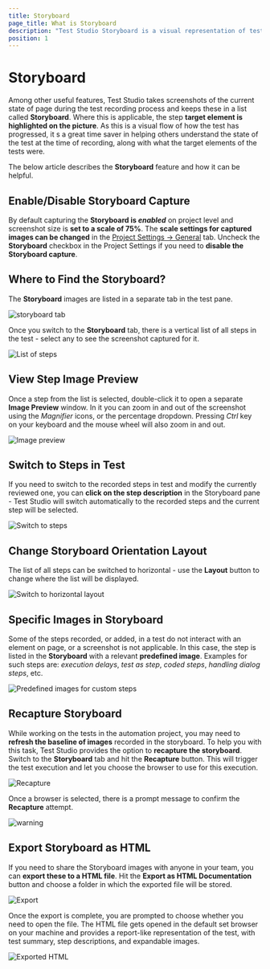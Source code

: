 ```yaml
---
title: Storyboard
page_title: What is Storyboard
description: "Test Studio Storyboard is a visual representation of test steps. Test Studio automatically takes screenshots during recording"
position: 1
---
```

# Storyboard

Among other useful features, Test Studio takes screenshots of the current state of page during the test recording process and keeps these in a list called __Storyboard__. Where this is applicable, the step __target element is highlighted on the picture__. As this is a visual flow of how the test has progressed, it s a great time saver in helping others understand the state of the test at the time of recording, along with what the target elements of the tests were.

The below article describes the __Storyboard__ feature and how it can be helpful.

## Enable/Disable Storyboard Capture

By default capturing the __Storyboard is _enabled___ on project level and screenshot size is __set to a scale of 75%__. The __scale settings for captured images can be changed__ in the <a href="/features/project-settings/general" target="_blank">Project Settings -> General</a> tab. Uncheck the __Storyboard__ checkbox in the Project Settings if you need to __disable the Storyboard capture__.

## Where to Find the Storyboard?

The __Storyboard__ images are listed in a separate tab in the test pane.

![storyboard tab][1]

Once you switch to the __Storyboard__ tab, there is a vertical list of all steps in the test - select any to see the screenshot captured for it.

![List of steps][2]

## View Step Image Preview

Once a step from the list is selected, double-click it to open a separate __Image Preview__ window. In it you can zoom in and out of the screenshot using the _Magnifier_ icons, or the percentage dropdown. Pressing _Ctrl_ key on your keyboard and the mouse wheel will also zoom in and out.

![Image preview][3]

## Switch to Steps in Test

If you need to switch to the recorded steps in test and modify the currently reviewed one, you can __click on the step description__ in the Storyboard pane - Test Studio will switch automatically to the recorded steps and the current step will be selected.

![Switch to steps][4]

## Change Storyboard Orientation Layout

The list of all steps can be switched to horizontal - use the __Layout__ button to change where the list will be displayed.

![Switch to horizontal layout][5]

## Specific Images in Storyboard

Some of the steps recorded, or added, in a test do not interact with an element on page, or a screenshot is not applicable. In this case, the step is listed in the __Storyboard__ with a relevant __predefined image__. Examples for such steps are: _execution delays_, _test as step_, _coded steps_, _handling dialog steps_, etc.

![Predefined images for custom steps][6]

## Recapture Storyboard

While working on the tests in the automation project, you may need to __refresh the baseline of images__ recorded in the storyboard. To help you with this task, Test Studio provides the option to __recapture the storyboard__. Switch to the __Storyboard__ tab and hit the __Recapture__ button. This will trigger the test execution and let you choose the browser to use for this execution.

![Recapture][7]

Once a browser is selected, there is a prompt message to confirm the __Recapture__ attempt.

![warning][8]

## Export Storyboard as HTML

If you need to share the Storyboard images with anyone in your team, you can __export these to a HTML file__. Hit the **Export as HTML Documentation** button and choose a folder in which the exported file will be stored.

![Export][9]

Once the export is complete, you are prompted to choose whether you need to open the file. The HTML file gets opened in the default set browser on your machine and provides a report-like representation of the test, with test summary, step descriptions, and expandable images.

![Exported HTML][10]

[1]: /img/features/test-maintenance/storyboard/storyboard-tab-location.png
[2]: /img/features/test-maintenance/storyboard/storyboard-panel.png
[3]: /img/features/test-maintenance/storyboard/scale-window.png
[4]: /img/features/test-maintenance/storyboard/switch-to-steps-in-test.png
[5]: /img/features/test-maintenance/storyboard/change-storyboard-orientaiton.png
[6]: /img/features/test-maintenance/storyboard/specific-img-storyboard.png
[7]: /img/features/test-maintenance/storyboard/recapture-storyboard.png
[8]: /img/features/test-maintenance/storyboard/fig10.png
[9]: /img/features/test-maintenance/storyboard/storyboard-to-HTML.png
[10]: /img/features/test-maintenance/storyboard/fig9.png
